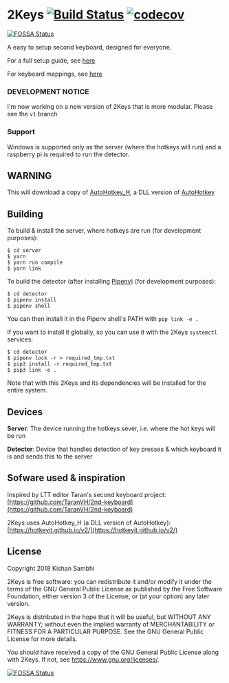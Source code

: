 # 2Keys [![Build Status](https://travis-ci.com/Gum-Joe/2Keys.svg?branch=master)](https://travis-ci.com/Gum-Joe/2Keys) [![codecov](https://codecov.io/gh/Gum-Joe/2Keys/branch/master/graph/badge.svg)](https://codecov.io/gh/Gum-Joe/2Keys)[![FOSSA Status](https://app.fossa.io/api/projects/git%2Bgithub.com%2FGum-Joe%2F2Keys.svg?type=shield)](https://app.fossa.io/projects/git%2Bgithub.com%2FGum-Joe%2F2Keys?ref=badge_shield)



A easy to setup second keyboard, designed for everyone.

For a full setup guide, see [here](https://github.com/Gum-Joe/2Keys/blob/master/docs/SETUP.md)

For keyboard mappings, see [here](https://github.com/Gum-Joe/2Keys/blob/master/docs/MAPPINGS.md)

### DEVELOPMENT NOTICE
I'm now working on a new version of 2Keys that is more modular.
Please see the `v1` branch

### Support
Windows is supported only as the server (where the hotkeys will run) and a raspberry pi is required to run the detector.

## WARNING
This will download a copy of [AutoHotkey_H](https://hotkeyit.github.io/v2/), a DLL version of [AutoHotkey](http://autohotkey.com/)

## Building
To build & install the server, where hotkeys are run (for development purposes):
```
$ cd server
$ yarn
$ yarn run compile
$ yarn link
```

To build the detector (after installing [Pipenv](https://github.com/pypa/pipenv)) (for development purposes):
```
$ cd detector
$ pipenv install
$ pipenv shell
```
You can then install it in the Pipenv shell's PATH with `pip link -e .`

If you want to install it globally, so you can use it with the 2Keys `systemctl` services:
```
$ cd detector
$ pipenv lock -r > required_tmp.txt
$ pip3 install -r required_tmp.txt
$ pip3 link -e .
```
Note that with this 2Keys and its dependencies will be installed for the entire system.

## Devices
**Server**: The device running the hotkeys sever, i.e. where the hot keys will be run

**Detecter**: Device that handles detection of key presses & which keyboard it is and sends this to the server


## Sofware used & inspiration
Inspired by LTT editor Taran's second keyboard project: [https://github.com/TaranVH/2nd-keyboard](https://github.com/TaranVH/2nd-keyboard)

2Keys uses AutoHotkey_H (a DLL version of AutoHotkey): [https://hotkeyit.github.io/v2/](https://hotkeyit.github.io/v2/)

## License
Copyright 2018 Kishan Sambhi

2Keys is free software: you can redistribute it and/or modify
it under the terms of the GNU General Public License as published by
the Free Software Foundation, either version 3 of the License, or
(at your option) any later version.

2Keys is distributed in the hope that it will be useful,
but WITHOUT ANY WARRANTY; without even the implied warranty of
MERCHANTABILITY or FITNESS FOR A PARTICULAR PURPOSE.  See the
GNU General Public License for more details.

You should have received a copy of the GNU General Public License
along with 2Keys.  If not, see <https://www.gnu.org/licenses/>.

[![FOSSA Status](https://app.fossa.io/api/projects/git%2Bgithub.com%2FGum-Joe%2F2Keys.svg?type=large)](https://app.fossa.io/projects/git%2Bgithub.com%2FGum-Joe%2F2Keys?ref=badge_large)